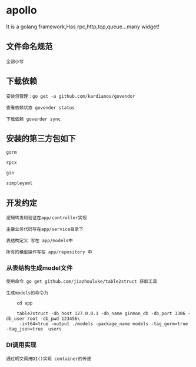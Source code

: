 # apollo
It is a  golang framework,Has rpc,http,tcp,queue...many widget!

## 文件命名规范

    全部小写

## 下载依赖

    安装包管理：go get -u github.com/kardianos/govendor

    查看依赖状态 govender status

    下载依赖 goverder sync

## 安装的第三方包如下

    gorm

    rpcx

    gin

    simpleyaml

## 开发约定

    逻辑转发和验证在app/controller实现

    主要业务代码写在app/service目录下

    表结构定义 写在 app/models中

    所有的模型操作写在 app/repository 中

### 从表结构生成model文件

    使用命令 go get github.com/jiazhoulvke/table2struct 获取工具

    生成models的命令为

```
    cd app

    table2struct -db_host 127.0.0.1 -db_name ginmon_db -db_port 3306 -db_user root -db_pwd 123456\
     -int64=true -output ./models -package_name models -tag_gorm=true -tag_json=true  users

```

### DI调用实现

    通过明文调用DI()实现 container的传递




